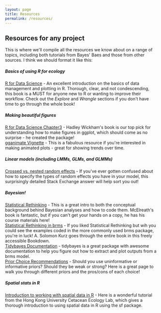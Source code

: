 ```yaml
---
layout: page
title: Resources
permalink: /resources/
---
```


## Resources for any project

This is where we'll compile all the resources we know about on a range of topics, including both tutorials from Bayes' Baes and those from other sources. I think we should format it like this:

##### Basics of using R for ecology

<a href="https://r4ds.had.co.nz/" target="_blank">R for Data Science</a> - An excellent introduction on the basics of data management and plotting in R. Thorough, clear, and not condescending, this book is a MUST for anyone new to R or wanting to improve their workflow. Check out the *Explore* and *Wrangle* sections if you don't have time to go through the whole book!

##### Making beautiful figures

<a href="https://r4ds.had.co.nz/data-visualisation.html" target="_blank">R for Data Science Chapter3</a> - Hadley Wickham's book is our top pick for understanding how to make figures in ggplot, which should come as no surprise - he created the package! <br>
<a href="https://gganimate.com/articles/gganimate.html" target="_blank">gganimate Vignette</a> - This is a fabulous resource if you're interested in making animated plots - great for showing trends over time.

##### Linear models (including LMMs, GLMs, and GLMMs)

<a href="https://stats.stackexchange.com/questions/228800/crossed-vs-nested-random-effects-how-do-they-differ-and-how-are-they-specified" target="_blank">Crossed vs. nested random effects</a> - If you've ever gotten confused about how to specify the types of random effects you have in your model, this surprisingly detailed Stack Exchange answer will help sort you out! 

##### Bayesian!
<a href="https://github.com/rmcelreath/statrethinking_winter2019" target="_blank">Statistical Rethinking</a> - This is a great intro to both the conceptual background behind Bayesian analyses and how to code them. McElreath's book is fantastic, but if you can't get your hands on a copy, he has his course materials here! <br>
<a href="https://bookdown.org/ajkurz/Statistical_Rethinking_recoded/" target="_blank">Statistical Rethinking in brms</a> - If you liked Statistical Rethinking but wih you could see the examples coded in the more commonly used <span class="package-style">brms</span> package, you're in luck! A. Solomon Kurz goes through the entire book in this freely accessible Bookdown. <br>
<a href="http://mjskay.github.io/tidybayes/" target="_blank">Tidybayes Documentation</a> - <span class="package-style">tidybayes</span> is a great package with awesome documentation to help you figure out how to extract and plot outputs from a <span class="package-style">brms</span> model. <br>
<a href="https://github.com/stan-dev/stan/wiki/Prior-Choice-Recommendations" target="_blank">Prior Choice Recommendations</a> - Should you use uninformative or informative priors? Should they be weak or strong? Here is a great page to walk you through different priors and the pros/cons of each choice!

##### Spatial stats in R
<a href="https://www.danaseidel.com/MovEco-R-Workshop/Materials/Day2/Spatial_Data_in_R/" target="_blank">Introduction to working with spatial data in R</a> - Here is a wonderful tutorial from the Hong Kong University Cetacean Ecology Lab, which gives a thorough introduction to using spatial data in R using the <span class="package-style">sf</span> package. 
